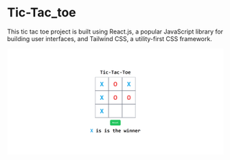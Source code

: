 # Tic-Tac_toe

This tic tac toe project is built using React.js, a popular JavaScript library for building user interfaces, and Tailwind CSS, a utility-first CSS framework.

![screenshot](./src/assets/screen-shots.png)
